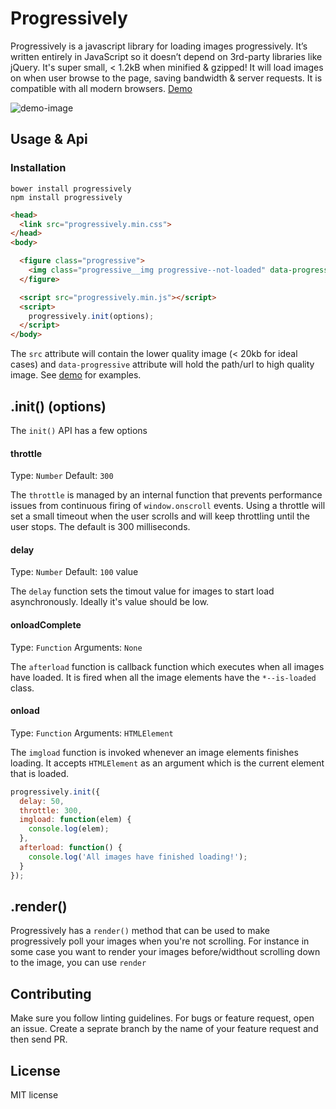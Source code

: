 # Progressively

Progressively is a javascript library for loading images progressively. It’s written entirely in JavaScript so it doesn’t depend on 3rd-party libraries like jQuery. It's super small, < 1.2kB when minified & gzipped! It will load images on when user browse to the page, saving bandwidth & server requests. It is compatible with all modern browsers. [Demo](https://thinker3197.github.io/progressively)

![demo-image](https://raw.githubusercontent.com/thinker3197/progressively/master/demo.gif)

## Usage & Api

### Installation

```
bower install progressively
npm install progressively
```

```html
<head>
  <link src="progressively.min.css">
</head>
<body>

  <figure class="progressive">
    <img class="progressive__img progressive--not-loaded" data-progressive="img/highQualityImg" src="img/lowQualityImg">
  </figure>

  <script src="progressively.min.js"></script>
  <script>
    progressively.init(options);
  </script>
</body>
```
The `src` attribute will contain the lower quality image (< 20kb for ideal cases) and `data-progressive` attribute will hold the path/url to high quality image. See [demo](https://thinker3197.github.io/progressively) for examples.  

## .init() (options)

The `init()` API has a few options

#### throttle
Type: `Number` Default: `300`

The `throttle` is managed by an internal function that prevents performance issues from continuous firing of `window.onscroll` events. Using a throttle will set a small timeout when the user scrolls and will keep throttling until the user stops. The default is 300 milliseconds.

#### delay
Type: `Number` Default: `100` value

The `delay` function sets the timout value for images to start load asynchronously. Ideally it's value should be low.

#### onloadComplete
Type: `Function` Arguments: `None`

The `afterload` function is callback function which executes when all images have loaded. It is fired when all the image elements have the `*--is-loaded` class.

#### onload
Type: `Function` Arguments: `HTMLElement`

The `imgload` function is invoked whenever an image elements finishes loading. It accepts `HTMLElement` as an argument which is the current element that is loaded.

```js
progressively.init({
  delay: 50,
  throttle: 300,
  imgload: function(elem) {
    console.log(elem);
  },
  afterload: function() {
    console.log('All images have finished loading!');
  }
});
```

## .render()

Progressively has a `render()` method that can be used to make progressively poll your images when you're not scrolling. For instance in some case you want to render your images before/widthout scrolling down to the image, you can use `render`

## Contributing

Make sure you follow linting guidelines. For bugs or feature request, open an issue. Create a seprate branch by the name of your feature request and then send PR.

## License
MIT license